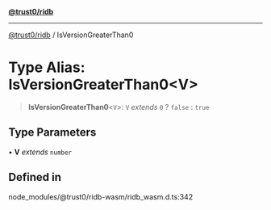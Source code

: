 [**@trust0/ridb**](../README.md)

***

[@trust0/ridb](../README.md) / IsVersionGreaterThan0

# Type Alias: IsVersionGreaterThan0\<V\>

> **IsVersionGreaterThan0**\<`V`\>: `V` *extends* `0` ? `false` : `true`

## Type Parameters

• **V** *extends* `number`

## Defined in

node\_modules/@trust0/ridb-wasm/ridb\_wasm.d.ts:342
